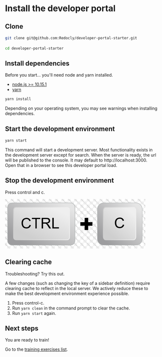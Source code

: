 # Install the developer portal

## Clone

```bash
git clone git@github.com:Redocly/developer-portal-starter.git

cd developer-portal-starter

```

## Install dependencies

Before you start... you'll need node and yarn installed.

- [node.js >= 10.15.1](https://nodejs.org/en/)
- [yarn](https://yarnpkg.com/en/)

```bash
yarn install
```

<div class="attention">
Depending on your operating system, you may see warnings when installing dependencies.
</div>

## Start the development environment

```bash
yarn start
```

This command will start a development server.
Most functionality exists in the development server except for search.
When the server is ready, the url will be published to the console.
It may default to http://localhost:3000.
Open that in a browser to see this developer portal load.

## Stop the development environment

Press control and c.

![control-c](ctrl-c.png)

## Clearing cache

<div class="warning">
Troubleshooting? Try this out.
</div>

A few changes (such as changing the key of a sidebar definition) require clearing cache to reflect in the local server.
We actively reduce these to make the best development environment experience possible.

1. Press control-c.
1. Run `yarn clean` in the command prompt to clear the cache.
1. Run `yarn start` again.

## Next steps

You are ready to train!

Go to the [training exercises list](index.md).
